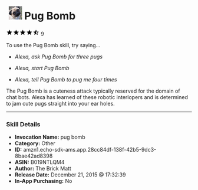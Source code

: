 # &nbsp;<img src="skill_icon" alt="Pug Bomb icon" width="36"> Pug Bomb
![4.1 stars](../../images/ic_star_black_18dp_1x.png)![4.1 stars](../../images/ic_star_black_18dp_1x.png)![4.1 stars](../../images/ic_star_black_18dp_1x.png)![4.1 stars](../../images/ic_star_black_18dp_1x.png)![4.1 stars](../../images/ic_star_half_black_18dp_1x.png) 9

To use the Pug Bomb skill, try saying...

* *Alexa, ask Pug Bomb for three pugs*

* *Alexa, start Pug Bomb*

* *Alexa, tell Pug Bomb to pug me four times*

The Pug Bomb is a cuteness attack typically reserved for the domain of chat bots.  Alexa has learned of these robotic interlopers and is determined to jam cute pugs straight into your ear holes.

***

### Skill Details

* **Invocation Name:** pug bomb
* **Category:** Other
* **ID:** amzn1.echo-sdk-ams.app.28cc84df-138f-42b5-9dc3-8bae42ad8398
* **ASIN:** B019NTLQM4
* **Author:** The Brick Matt
* **Release Date:** December 21, 2015 @ 17:32:39
* **In-App Purchasing:** No
